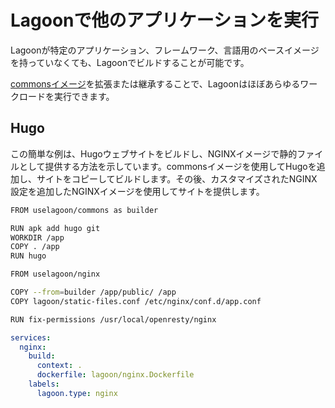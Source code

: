 # Lagoonで他のアプリケーションを実行

Lagoonが特定のアプリケーション、フレームワーク、言語用のベースイメージを持っていなくても、Lagoonでビルドすることが可能です。

[commonsイメージ](../docker-images/commons.md)を拡張または継承することで、Lagoonはほぼあらゆるワークロードを実行できます。

## Hugo

この簡単な例は、Hugoウェブサイトをビルドし、NGINXイメージで静的ファイルとして提供する方法を示しています。commonsイメージを使用してHugoを追加し、サイトをコピーしてビルドします。その後、カスタマイズされたNGINX設定を追加したNGINXイメージを使用してサイトを提供します。

```bash title="nginx.dockerfile"
FROM uselagoon/commons as builder

RUN apk add hugo git
WORKDIR /app
COPY . /app
RUN hugo

FROM uselagoon/nginx

COPY --from=builder /app/public/ /app
COPY lagoon/static-files.conf /etc/nginx/conf.d/app.conf

RUN fix-permissions /usr/local/openresty/nginx
```

```yaml title="docker-compose.yml"
services:
  nginx:
    build:
      context: .
      dockerfile: lagoon/nginx.Dockerfile
    labels:
      lagoon.type: nginx
```
